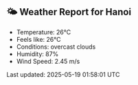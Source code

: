 <!-- WEATHER-START -->
## 🌤 Weather Report for Hanoi

- Temperature: 26°C
- Feels like: 26°C
- Conditions: overcast clouds
- Humidity: 87%
- Wind Speed: 2.45 m/s

Last updated: 2025-05-19 01:58:01 UTC
<!-- WEATHER-END -->
